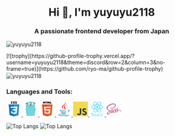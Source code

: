 <!-- # My Qiita posts
[![My Qiita posts](https://qiita-badge.apiapi.app/s/yuyuyu2118/posts.svg)](http://qiita.com/yuyuyu2118)
# My Qiita contributions
[![My Qiita contributions](https://qiita-badge.apiapi.app/s/yuyuyu2118/contributions.svg)](http://qiita.com/yuyuyu2118)
# My Qiita followers
[![My Qiita followers](https://qiita-badge.apiapi.app/s/yuyuyu2118/followers.svg)](http://qiita.com/yuyuyu2118)             
 -->
 
 <h1 align="center">Hi 👋, I'm yuyuyu2118</h1>
<h3 align="center">A passionate frontend developer from Japan</h3>

<p align="left">
  <img src="https://komarev.com/ghpvc/?username=yuyuyu2118&label=Profile%20views&color=0e75b6&style=flat" alt="yuyuyu2118" /> </p>
  [![trophy](https://github-profile-trophy.vercel.app/?username=yuyuyu2118&theme=discord&row=2&column=3&no-frame=true)](https://github.com/ryo-ma/github-profile-trophy)
  <img align="center" src="https://github-readme-streak-stats.herokuapp.com/?user=yuyuyu2118&" alt="yuyuyu2118" /></p>
</p>

<!--
<h3 align="left">Connect with me:</h3>
<p align="left">
</p>
-->

<h3 align="left">Languages and Tools:</h3>
<p align="left"> <a href="https://www.w3schools.com/css/" target="_blank" rel="noreferrer"> <img src="https://raw.githubusercontent.com/devicons/devicon/master/icons/css3/css3-original-wordmark.svg" alt="css3" width="40" height="40"/> </a> <a href="https://golang.org" target="_blank" rel="noreferrer"> <img src="https://raw.githubusercontent.com/devicons/devicon/master/icons/go/go-original.svg" alt="go" width="40" height="40"/> </a> <a href="https://www.w3.org/html/" target="_blank" rel="noreferrer"> <img src="https://raw.githubusercontent.com/devicons/devicon/master/icons/html5/html5-original-wordmark.svg" alt="html5" width="40" height="40"/> </a> <a href="https://www.java.com" target="_blank" rel="noreferrer"> <img src="https://raw.githubusercontent.com/devicons/devicon/master/icons/java/java-original.svg" alt="java" width="40" height="40"/> </a> <a href="https://developer.mozilla.org/en-US/docs/Web/JavaScript" target="_blank" rel="noreferrer"> <img src="https://raw.githubusercontent.com/devicons/devicon/master/icons/javascript/javascript-original.svg" alt="javascript" width="40" height="40"/> </a> <a href="https://reactjs.org/" target="_blank" rel="noreferrer"> <img src="https://raw.githubusercontent.com/devicons/devicon/master/icons/react/react-original-wordmark.svg" alt="react" width="40" height="40"/> </a> <a href="https://sass-lang.com" target="_blank" rel="noreferrer"> <img src="https://raw.githubusercontent.com/devicons/devicon/master/icons/sass/sass-original.svg" alt="sass" width="40" height="40"/> </a> </p>

<p align="left"> 
  <img alt="Top Langs" height="170px" src="https://github-readme-stats.vercel.app/api?username=yuyuyu2118&count_private=true&show_icons=true&theme=tokyonight" />
  <img alt="Top Langs" height="170px" src="https://github-readme-stats.vercel.app/api/top-langs/?username=yuyuyu2118&layout=compact&theme=onedark" />
</p>
